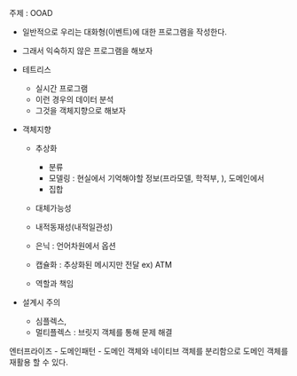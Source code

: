 주제 : OOAD

 - 일반적으로 우리는 대화형(이벤트)에 대한 프로그램을 작성한다.
 - 그래서 익숙하지 않은 프로그램을 해보자
 
 - 테트리스
    - 실시간 프로그램
    - 이런 경우의 데이터 분석
    - 그것을 객체지향으로 해보자

- 객체지향
    - 추상화
        - 분류
        - 모델링 : 현실에서 기억해야할 정보(프라모델, 학적부, ), 도메인에서 
        - 집합
    - 대체가능성
    - 내적동재성(내적일관성)
    - 은닉 : 언어차원에서 옵션
    - 캡슐화 : 추상화된 메시지만 전달 ex) ATM

    - 역할과 책임


- 설계시 주의
    - 심플렉스, 
    - 멀티플렉스 : 브릿지 객체를 통해 문제 해결


엔터프라이즈
    - 도메인패턴
        - 도메인 객체와 네이티브 객체를 분리함으로 도메인 객체를 재활용 할 수 있다.